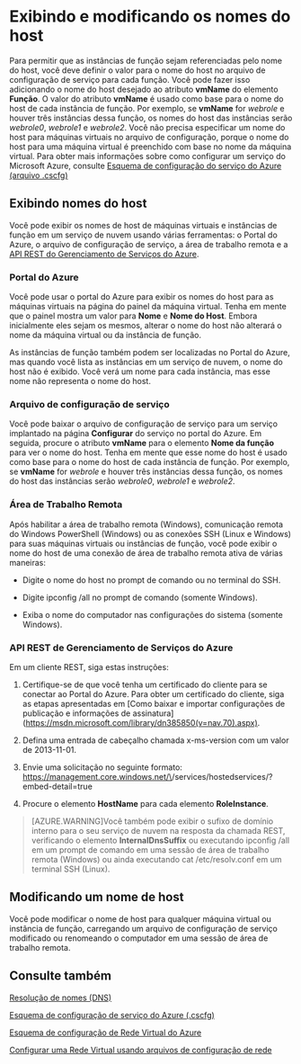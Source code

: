 <properties 
   pageTitle="Exibindo e modificando os nomes do host"
   description="Descrição"
   services="virtual-network"
   documentationCenter="na"
   authors="joaoma"
   manager="jdial"
   editor="tysonn" />
<tags 
   ms.service="virtual-network"
   ms.devlang="na"
   ms.topic="article"
   ms.tgt_pltfrm="na"
   ms.workload="infrastructure-services"
   ms.date="05/28/2015"
   ms.author="joaoma" />

# Exibindo e modificando os nomes do host

Para permitir que as instâncias de função sejam referenciadas pelo nome do host, você deve definir o valor para o nome do host no arquivo de configuração de serviço para cada função. Você pode fazer isso adicionando o nome do host desejado ao atributo **vmName** do elemento **Função**. O valor do atributo **vmName** é usado como base para o nome do host de cada instância de função. Por exemplo, se **vmName** for *webrole* e houver três instâncias dessa função, os nomes do host das instâncias serão *webrole0*, *webrole1* e *webrole2*. Você não precisa especificar um nome do host para máquinas virtuais no arquivo de configuração, porque o nome do host para uma máquina virtual é preenchido com base no nome da máquina virtual. Para obter mais informações sobre como configurar um serviço do Microsoft Azure, consulte [Esquema de configuração do serviço do Azure (arquivo .cscfg)](https://msdn.microsoft.com/library/azure/ee758710.aspx)

## Exibindo nomes do host

Você pode exibir os nomes de host de máquinas virtuais e instâncias de função em um serviço de nuvem usando várias ferramentas: o Portal do Azure, o arquivo de configuração de serviço, a área de trabalho remota e a [API REST do Gerenciamento de Serviços do Azure](https://msdn.microsoft.com/library/azure/ee460799.aspx).

### Portal do Azure

Você pode usar o portal do Azure para exibir os nomes do host para as máquinas virtuais na página do painel da máquina virtual. Tenha em mente que o painel mostra um valor para **Nome** e **Nome do Host**. Embora inicialmente eles sejam os mesmos, alterar o nome do host não alterará o nome da máquina virtual ou da instância de função.

As instâncias de função também podem ser localizadas no Portal do Azure, mas quando você lista as instâncias em um serviço de nuvem, o nome do host não é exibido. Você verá um nome para cada instância, mas esse nome não representa o nome do host.

### Arquivo de configuração de serviço

Você pode baixar o arquivo de configuração de serviço para um serviço implantado na página **Configurar** do serviço no portal do Azure. Em seguida, procure o atributo **vmName** para o elemento **Nome da função** para ver o nome do host. Tenha em mente que esse nome do host é usado como base para o nome do host de cada instância de função. Por exemplo, se **vmName** for *webrole* e houver três instâncias dessa função, os nomes do host das instâncias serão *webrole0*, *webrole1* e *webrole2*.

### Área de Trabalho Remota

Após habilitar a área de trabalho remota (Windows), comunicação remota do Windows PowerShell (Windows) ou as conexões SSH (Linux e Windows) para suas máquinas virtuais ou instâncias de função, você pode exibir o nome do host de uma conexão de área de trabalho remota ativa de várias maneiras:

- Digite o nome do host no prompt de comando ou no terminal do SSH.

- Digite ipconfig /all no prompt de comando (somente Windows).

- Exiba o nome do computador nas configurações do sistema (somente Windows).

### API REST de Gerenciamento de Serviços do Azure

Em um cliente REST, siga estas instruções:

1. Certifique-se de que você tenha um certificado do cliente para se conectar ao Portal do Azure. Para obter um certificado do cliente, siga as etapas apresentadas em [Como baixar e importar configurações de publicação e informações de assinatura] (https://msdn.microsoft.com/library/dn385850(v=nav.70).aspx).

1. Defina uma entrada de cabeçalho chamada x-ms-version com um valor de 2013-11-01.

1. Envie uma solicitação no seguinte formato: https://management.core.windows.net/\<subscrition-id>/services/hostedservices/<service-name>?embed-detail=true

1. Procure o elemento **HostName** para cada elemento **RoleInstance**.

>[AZURE.WARNING]Você também pode exibir o sufixo de domínio interno para o seu serviço de nuvem na resposta da chamada REST, verificando o elemento **InternalDnsSuffix** ou executando ipconfig /all em um prompt de comando em uma sessão de área de trabalho remota (Windows) ou ainda executando cat /etc/resolv.conf em um terminal SSH (Linux).

## Modificando um nome de host

Você pode modificar o nome de host para qualquer máquina virtual ou instância de função, carregando um arquivo de configuração de serviço modificado ou renomeando o computador em uma sessão de área de trabalho remota.

## Consulte também

[Resolução de nomes (DNS)](https://msdn.microsoft.com/library/azure/jj156088.aspx)

[Esquema de configuração de serviço do Azure (.cscfg)](https://msdn.microsoft.com/library/windowsazure/ee758710.aspx)

[Esquema de configuração de Rede Virtual do Azure](http://go.microsoft.com/fwlink/?LinkId=248093)

[Configurar uma Rede Virtual usando arquivos de configuração de rede](http://go.microsoft.com/fwlink/?LinkId=248094)

<!---HONumber=August15_HO6-->